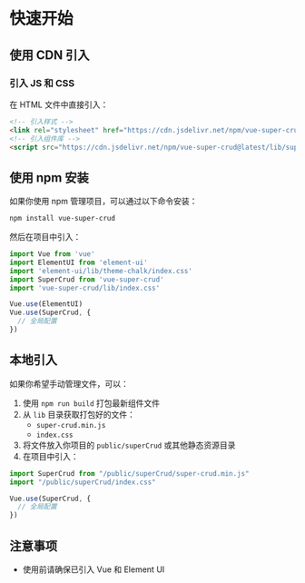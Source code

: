 # 快速开始

## 使用 CDN 引入

### 引入 JS 和 CSS

在 HTML 文件中直接引入：

```html
<!-- 引入样式 -->
<link rel="stylesheet" href="https://cdn.jsdelivr.net/npm/vue-super-crud@latest/lib/index.css">
<!-- 引入组件库 -->
<script src="https://cdn.jsdelivr.net/npm/vue-super-crud@latest/lib/super-crud.min.js"></script>
```

## 使用 npm 安装

如果你使用 npm 管理项目，可以通过以下命令安装：

```bash
npm install vue-super-crud
```

然后在项目中引入：

```js
import Vue from 'vue'
import ElementUI from 'element-ui'
import 'element-ui/lib/theme-chalk/index.css'
import SuperCrud from 'vue-super-crud'
import 'vue-super-crud/lib/index.css'

Vue.use(ElementUI)
Vue.use(SuperCrud, {
  // 全局配置
})
```

## 本地引入

如果你希望手动管理文件，可以：

1. 使用 `npm run build` 打包最新组件文件
2. 从 `lib` 目录获取打包好的文件：
   - `super-crud.min.js`
   - `index.css`
3. 将文件放入你项目的 `public/superCrud` 或其他静态资源目录
4. 在项目中引入：

```js
import SuperCrud from "/public/superCrud/super-crud.min.js"
import "/public/superCrud/index.css"

Vue.use(SuperCrud, {
  // 全局配置
})
```

## 注意事项

- 使用前请确保已引入 Vue 和 Element UI